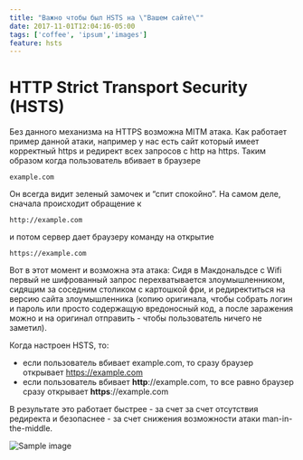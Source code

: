 ```yaml
---
title: "Важно чтобы был HSTS на \"Вашем сайте\""
date: 2017-11-01T12:04:16-05:00
tags: ['coffee', 'ipsum','images']
feature: hsts
---
```


# HTTP Strict Transport Security (HSTS) 

Без данного механизма на HTTPS возможна MITM атака. 
Как работает пример данной атаки, например у нас есть сайт который имеет корректный https и редирект всех запросов с http на https. Таким образом когда пользователь вбивает в браузере 
```
example.com
```
Он всегда видит зеленый замочек и “спит спокойно”.
На самом деле, сначала происходит обращение к 
```
http://example.com
```
и потом сервер дает браузеру команду на открытие 
```
https://example.com
```
Вот в этот момент и возможна эта атака:
Сидя в Макдональдсе с Wifi первый не шифрованный запрос перехватывается злоумышленником, сидящим за соседним столиком с картошкой фри, и редиректиться на версию сайта злоумышленника (копию оригинала, чтобы собрать логин и пароль или просто содержащую вредоносный код, а после заражения можно и на оригинал отправить - чтобы пользователь ничего не заметил).

Когда настроен HSTS, то:
- если пользователь вбивает example.com, то сразу браузер открывает https://example.com
- если пользователь вбивает **http**://example.com, то все равно браузер сразу открывает **https**://example.com

В результате это работает быстрее - за счет за счет отсутствия редиректа и безопаснее - за счет снижения возможности атаки man-in-the-middle.

![Sample image](/img/hsts.jpg)